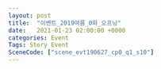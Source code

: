 ```yaml
---
layout: post
title:  "이벤트_2019여름_0화_오프닝"
date:   2021-01-23 02:00:00 +0000
categories: Event
Tags: Story Event
SceneCode: ["scene_evt190627_cp0_q1_s10"]
---
```

